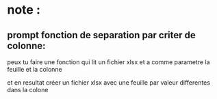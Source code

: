 # note :

## prompt fonction de separation par criter de colonne:

peux tu faire une fonction qui lit un fichier xlsx et a comme parametre la feuille et la colonne

et en resultat créer un fichier xlsx avec une feuille par valeur differentes dans la colone
